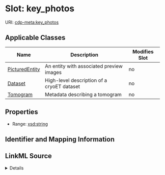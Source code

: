 # Slot: key_photos

URI: [cdp-meta:key_photos](metadatakey_photos)



<!-- no inheritance hierarchy -->




## Applicable Classes

| Name | Description | Modifies Slot |
| --- | --- | --- |
[PicturedEntity](PicturedEntity.md) | An entity with associated preview images |  no  |
[Dataset](Dataset.md) | High-level description of a cryoET dataset |  no  |
[Tomogram](Tomogram.md) | Metadata describing a tomogram |  no  |







## Properties

* Range: [xsd:string](http://www.w3.org/2001/XMLSchema#string)





## Identifier and Mapping Information








## LinkML Source

<details>
```yaml
name: key_photos
alias: key_photos
domain_of:
- PicturedEntity
- Dataset
- Tomogram
range: string

```
</details>
